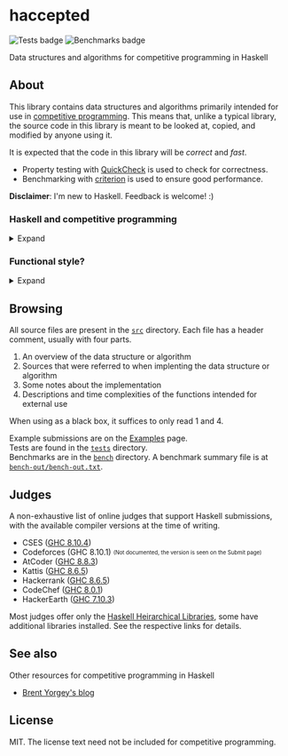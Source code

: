# haccepted
![Tests badge](https://github.com/meooow25/haccepted/actions/workflows/tests.yml/badge.svg)
![Benchmarks badge](https://img.shields.io/badge/Benchmarks-not%20bad-green)

Data structures and algorithms for competitive programming in Haskell

## About
This library contains data structures and algorithms primarily intended for use in
[competitive programming](https://en.wikipedia.org/wiki/Competitive_programming). This means that,
unlike a typical library, the source code in this library is meant to be looked at, copied, and
modified by anyone using it.

It is expected that the code in this library will be _correct_ and _fast_.
* Property testing with [QuickCheck](https://hackage.haskell.org/package/QuickCheck) is used to
check for correctness.
* Benchmarking with [criterion](https://hackage.haskell.org/package/criterion) is used to ensure
good performance.

**Disclaimer**: I'm new to Haskell. Feedback is welcome! :)

### Haskell and competitive programming
<details>
<summary>Expand</summary>

Competitive programming today is largely dominated by C++, followed by Python and Java, in spite of
many judges offering a large selection of languages to use. When I tried Haskell, I found it usually
leads to short and neat solutions compared to typical imperative implementations. Other benefits of
Haskell, like its ready-to-use abstractions and persistent-by-default data structures, are very nice
to have.

Of course, all this comes at a cost, the most important of which is speed. Simpler problems usually
pose no risk, but it is possible that, contrary to the title of this repo, complex algorithms when
not heavily optimized will be too slow to be accepted by an online judge.

That being said, I still find it enjoyable and worth the effort to solve problems using Haskell, and
I hope you'll agree.

</details>

### Functional style?
<details>
<summary>Expand</summary>

Functional programming is fun, but sometimes mutable state is necessary for an efficient
implementation. Luckily, Haskell allows working with mutable state in the ST monad. So, I'm a little
conflicted about the style that should be used in this library. Should the library as fast as
possible but boring, using ST everywhere? Should it be as functional as possible, even at the cost
of speed?  
I feel the answer is somewhere in the middle, for now. So here are some loose rules I follow.
- Functional style is preferred.
- If functional style worsens the time complexity of an algorithm, ST is used.
- Data structures are usually functional, making them persistent.
- If an algorithm is simpler or a lot faster in the constant factor to implement in ST, ST is used.

</details>

## Browsing
All source files are present in the [`src`](/src) directory. Each file has a header comment, usually
with four parts.
1. An overview of the data structure or algorithm
2. Sources that were referred to when implenting the data structure or algorithm
3. Some notes about the implementation
4. Descriptions and time complexities of the functions intended for external use

When using as a black box, it suffices to only read 1 and 4.

Example submissions are on the [Examples](https://github.com/meooow25/haccepted/wiki/Examples) page.  
Tests are found in the [`tests`](/tests) directory.  
Benchmarks are in the [`bench`](/bench) directory. A benchmark summary file is at
[`bench-out/bench-out.txt`](/bench-out/bench-out.txt).

## Judges
A non-exhaustive list of online judges that support Haskell submissions, with the available compiler
versions at the time of writing.
* CSES ([GHC 8.10.4](https://cses.fi/howto/))
* Codeforces (GHC 8.10.1) <sub><sup>(Not documented, the version is seen on the Submit page)</sup></sub>
* AtCoder ([GHC 8.8.3](https://atcoder.jp/contests/language-test-202001))
* Kattis ([GHC 8.6.5](https://open.kattis.com/help/haskell))
* Hackerrank ([GHC 8.6.5](https://support.hackerrank.com/hc/en-us/articles/1500002392722--Execution-Environment-and-Samples))
* CodeChef ([GHC 8.0.1](https://www.codechef.com/wiki/list-compilers))
* HackerEarth ([GHC 7.10.3](https://www.hackerearth.com/docs/wiki/developers/judge/))

Most judges offer only the [Haskell Heirarchical Libraries](https://downloads.haskell.org/~ghc/latest/docs/html/libraries/),
some have additional libraries installed. See the respective links for details.

## See also
Other resources for competitive programming in Haskell
- [Brent Yorgey's blog](https://byorgey.wordpress.com/)

## License
MIT. The license text need not be included for competitive programming.

